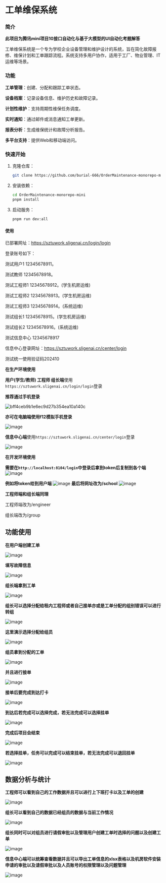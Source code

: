 # 工单维保系统

### 简介
**此项目为腾讯mini项目10接口自动化与基于大模型的UI自动化考题解答**

工单维保系统是一个专为学校企业设备管理和维护设计的系统，旨在简化故障报修、维保计划和工单跟踪流程。系统支持多用户协作，适用于工厂、物业管理、IT运维等场景。

### 功能
**工单管理**：创建、分配和跟踪工单状态。

**设备档案**：记录设备信息、维护历史和故障记录。

**计划性维护**：支持周期性维保任务调度。

**实时通知**：通过邮件或消息通知工单更新。

**报表分析**：生成维保统计和故障分析报告。

**多平台支持**：提供Web和移动端访问。

### 快速开始

1. 克隆仓库：
   ```bash
   git clone https://github.com/burial-666/OrderMaintenance-monorepo-mini.git
   ```
2. 安装依赖：
   ```bash
   cd OrderMaintenance-monorepo-mini
   pnpm install
   ```
3. 启动服务：
   ```bash
   pnpm run dev:all
   ```

#### 使用
已部署网址：https://sztuwork.sligenai.cn/login/login

登录账号如下：

测试用户1  12345678911。

测试教师 12345678918。

测试工程师1 12345678912。(学生机房运维)

测试工程师2 12345678913。(学生机房运维)

测试工程师3 12345678914。(系统运维)

测试组长1 12345678915。(学生机房运维)

测试组长2 12345678916。(系统运维)

测试信息中心 12345678917

信息中心登录网址：https://sztuwork.sligenai.cn/center/login

测试统一使用验证码202410

**在生产环境使用**

**用户(学生/教师) 工程师 组长端**使用`https://sztuwork.sligenai.cn/login/login`登录

**推荐通过手机登录**

![bff4ceb9b1e6ec9d27b354ea10a140c](https://github.com/user-attachments/assets/6ccb26fc-7137-4efa-9017-fd67c5c3ce98)

**亦可在电脑端使用f12模拟手机登录**

![image](https://github.com/user-attachments/assets/d997350c-a648-44b7-84ed-2d5145ef3c4b)

**信息中心端**使用`https://sztuwork.sligenai.cn/center/login`登录

![image](https://github.com/user-attachments/assets/8f4893f7-2127-470a-a50c-51c4c9ed3b1a)

**在开发环境使用**

**需要在`http://localhost:8104/login`中登录后拿到token后复制到各个端**
![image](https://github.com/user-attachments/assets/cc6460e1-9954-4a00-b1c1-8ad13ee0c9d0)

**例如将token给到用户端**
![image](https://github.com/user-attachments/assets/e2b7210c-5f70-4a6c-9213-63b6a037c8ad)
**最后将网址改为/school**
![image](https://github.com/user-attachments/assets/a7a2a32c-f975-4351-a286-fff81021d5bf)

**工程师端和组长端同理**

工程师端改为/engineer

组长端改为/group

## 功能使用

**在用户端创建工单**

![image](https://github.com/user-attachments/assets/8349120b-abc4-4756-b446-fee115bcbe2a)

**填写故障信息**

![image](https://github.com/user-attachments/assets/b5ff17f6-cad7-45aa-ba67-1ed0d05ec075)

**组长端拿到工单**

![image](https://github.com/user-attachments/assets/fe695d8c-cde1-43b0-bd7e-79b8a487d2b7)

**组长可以选择分配给租内工程师或者自己接单亦或是工单分配的组别错误可以进行转组**

![image](https://github.com/user-attachments/assets/3d6c6c39-a215-4d11-84e7-22c56e42d491)

**这里演示选择分配给组员**

![image](https://github.com/user-attachments/assets/2edd3748-0829-4e57-a3de-bb26ea119bdf)

**组员拿到分配的工单**

![image](https://github.com/user-attachments/assets/d632f37b-93dd-48c6-a29a-7151d5f123ad)

**并且进行接单**

![image](https://github.com/user-attachments/assets/ab45c0f3-8f8e-439b-8a1a-08db65db3936)

**接单后要完成到达打卡**

![image](https://github.com/user-attachments/assets/484ea58e-f3b1-44ff-9f2c-73d680d4b635)

**到达后若完成可以选择完成，若无法完成可以选择挂单**

![image](https://github.com/user-attachments/assets/4423f4fa-3393-4ce2-9d63-1a17591da237)

**完成后项目会结束**

![image](https://github.com/user-attachments/assets/7ee1b806-f3de-43a9-a686-9456d7aa5600)

**若选择挂单，任务可以完成可以结束挂单，若无法完成可以退回挂单**

![image](https://github.com/user-attachments/assets/c781d670-e212-439a-8d87-a70a8139ea04)

##  数据分析与统计

**工程师可以看到自己的工作数据并且可以进行上下班打卡以及工单的创建**

![image](https://github.com/user-attachments/assets/3d852124-0db1-481c-a42f-0e1ec5459579)

**组长可以看到自己的数据已经组员的数据与当前工作情况**

![image](https://github.com/user-attachments/assets/52f1ae7e-17cd-4149-91ac-1560a1f02378)

**组长同时可以对组员进行请假审批以及管理用户创建工单时选择的问题以及创建工单**

![image](https://github.com/user-attachments/assets/3c9694bb-5831-4f9d-a56f-88be9a0ded1c)

**信息中心端可以统筹查看数据并且可以导出工单信息的xlsx表格以及机房软件安装申请的审批以及请假审批以及人员账号的权限管理以及问题管理**

![image](https://github.com/user-attachments/assets/308de32e-e07a-4e57-976b-a16ad1d4adc8)

